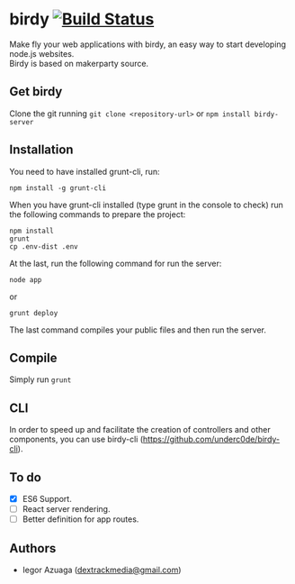 # birdy [![Build Status](https://travis-ci.org/underc0de/birdy.svg)](https://travis-ci.org/underc0de/birdy)
Make fly your web applications with birdy, an easy way to start developing node.js websites.<br>
Birdy is based on makerparty source.

## Get birdy
Clone the git running ``git clone <repository-url>`` or ``npm install birdy-server``

## Installation
You need to have installed grunt-cli, run:
```
npm install -g grunt-cli
```

When you have grunt-cli installed (type grunt in the console to check) run the following commands to prepare the project:
```
npm install
grunt
cp .env-dist .env
```
At the last, run the following command for run the server:
```
node app
```
or
```
grunt deploy
```
The last command compiles your public files and then run the server.

## Compile
Simply run ``grunt``

## CLI
In order to speed up and facilitate the creation of controllers and other components, you can use birdy-cli (https://github.com/underc0de/birdy-cli).

## To do
- [x] ES6 Support.
- [ ] React server rendering.
- [ ] Better definition for app routes.

## Authors
* Iegor Azuaga (dextrackmedia@gmail.com)
